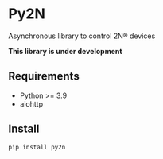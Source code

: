 # Py2N

Asynchronous library to control 2N® devices

**This library is under development**

## Requirements

- Python >= 3.9
- aiohttp

## Install
```bash
pip install py2n
```